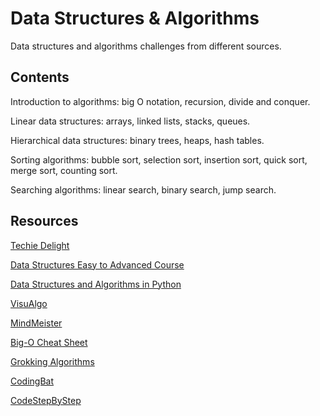# Data Structures & Algorithms

Data structures and algorithms challenges from different sources.

## Contents

Introduction to algorithms: big O notation, recursion, divide and conquer.

Linear data structures: arrays, linked lists, stacks, queues.

Hierarchical data structures: binary trees, heaps, hash tables.

Sorting algorithms: bubble sort, selection sort, insertion sort, quick sort, merge sort, counting sort.

Searching algorithms: linear search, binary search, jump search.

## Resources

[Techie Delight](https://www.techiedelight.com/list-of-problems/)

[Data Structures Easy to Advanced Course](https://www.youtube.com/watch?v=RBSGKlAvoiM)

[Data Structures and Algorithms in Python](https://towardsdatascience.com/data-structures-algorithms-in-python-68c8dbb19c90)

[VisuAlgo](https://visualgo.net/en)

[MindMeister](https://www.mindmeister.com/es/936304672/algorithms-data-structures-computer-science-math-created-by-svndao)

[Big-O Cheat Sheet](https://www.bigocheatsheet.com/)

[Grokking Algorithms](https://www.manning.com/books/grokking-algorithms)

[CodingBat](https://codingbat.com/python)

[CodeStepByStep](https://www.codestepbystep.com/problem/list/python)
